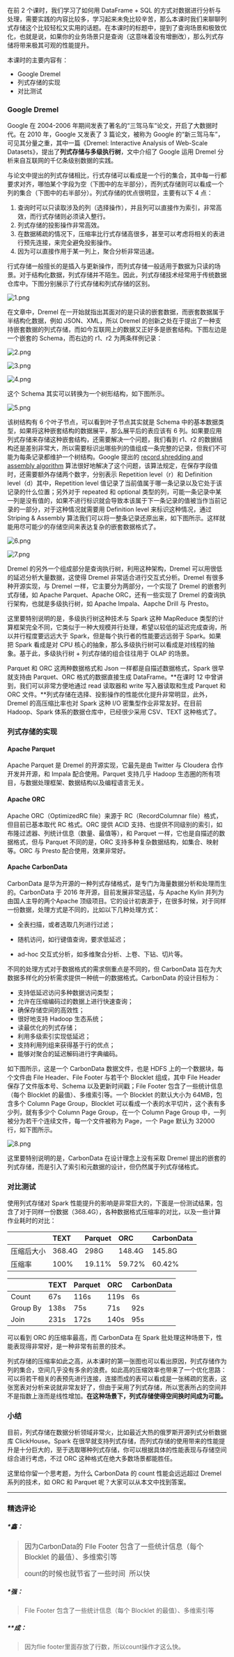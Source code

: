 <p>在前 2 个课时，我们学习了如何用 DataFrame + SQL 的方式对数据进行分析与处理，需要实践的内容比较多，学习起来未免比较辛苦，那么本课时我们来聊聊列式存储这个比较轻松又实用的话题。在本课时的标题中，提到了查询场景和极致优化，也就是说，如果你的业务场景只是查询（这意味着没有增删改），那么列式存储将带来极其可观的性能提升。</p>
<p>本课时的主要内容有：</p>
<ul>
<li>Google Dremel</li>
<li>列式存储的实现</li>
<li>对比测试</li>
</ul>
<h3>Google Dremel</h3>
<p>Google 在 2004-2006 年期间发表了著名的“三驾马车”论文，开启了大数据时代。在 2010 年，Google 又发表了 3 篇论文，被称为 Google 的“新三驾马车”，可见其分量之重，其中一篇《Dremel: Interactive Analysis of Web-Scale Datasets》，提出了<strong>列式存储与多级执行树</strong>，文中介绍了 Google 运用 Dremel 分析来自互联网的千亿条级别数据的实践。</p>
<p>与论文中提出的列式存储相比，行式存储可以看成是一个行的集合，其中每一行都要求对齐，哪怕某个字段为空（下图中的左半部分），而列式存储则可以看成一个列的集合（下图中的右半部分）。列式存储的优点很明显，主要有以下 4 点：</p>
<ol>
<li>查询时可以只读取涉及的列（选择操作），并且列可以直接作为索引，非常高效，而行式存储则必须读入整行。</li>
<li>列式存储的投影操作非常高效。</li>
<li>在数据稀疏的情况下，压缩率比行式存储高很多，甚至可以考虑将相关的表进行预先连接，来完全避免投影操作。</li>
<li>因为可以直接作用于某一列上，聚合分析非常迅速。</li>
</ol>
<p>行式存储一般擅长的是插入与更新操作，而列式存储一般适用于数据为只读的场景。对于结构化数据，列式存储并不陌生。因此，列式存储技术经常用于传统数据仓库中。下图分别展示了行式存储和列式存储的区别。</p>
<p><img src="https://s0.lgstatic.com/i/image/M00/13/C0/CgqCHl7Ph4GAVimdAACchbaqy4s806.png" alt="1.png"></p>
<p>在文章中，Dremel 在一开始就指出其面对的是只读的嵌套数据，而嵌套数据属于半结构化数据，例如 JSON、XML，所以 Dremel 的创新之处在于提出了一种支持嵌套数据的列式存储，而如今互联网上的数据又正好多是嵌套结构。下图左边是一个嵌套的 Schema，而右边的 r1、r2 为两条样例记录：</p>
<p><img src="https://s0.lgstatic.com/i/image/M00/13/B5/Ciqc1F7Ph42AOmA5AABpX1CjdEQ756.png" alt="2.png"></p>
<p><img src="https://s0.lgstatic.com/i/image/M00/13/C0/CgqCHl7Ph5KATxn8AAA-f556w0A361.png" alt="3.png"></p>
<p><img src="https://s0.lgstatic.com/i/image/M00/13/C0/CgqCHl7Ph5iAaJMJAAAbuHEozWo871.png" alt="4.png"></p>
<p>这个 Schema 其实可以转换为一个树形结构，如下图所示。</p>
<p><img src="https://s0.lgstatic.com/i/image/M00/13/C0/CgqCHl7Ph6KAPRaRAAJLU-Fypgc559.png" alt="5.png"></p>
<p>该树结构有 6 个叶子节点，可以看到叶子节点其实就是 Schema 中的基本数据类型，如果将这种嵌套结构的数据展平，那么展平后的表应该有 6 列。如果要应用列式存储来存储这种嵌套结构，还需要解决一个问题，我们看到 r1、r2 的数据结构还是差别非常大，所以需要标识出哪些列的值组成一条完整的记录，但我们不可能为每条记录都维护一个树结构。Google 提出的&nbsp;<a href="https://github.com/Parquet/parquet-mr/wiki/The-striping-and-assembly-algorithms-from-the-Dremel-paper">record shredding and assembly algorithm</a> 算法很好地解决了这个问题，该算法规定，在保存字段值时，还需要额外存储两个数字，分别表示 Repetition level（r）和 Definition level（d）其中，Repetition level 值记录了当前值属于哪一条记录以及它处于该记录的什么位置；另外对于 repeated 和 optional 类型的列，可能一条记录中某一列是没有值的，如果不进行标识就会导致本该属于下一条记录的值被当作当前记录的一部分，对于这种情况就需要用 Definition level 来标识这种情况，通过 Striping &amp; Assembly 算法我们可以将一整条记录还原出来，如下图所示。这样就能用尽可能少的存储空间来表达复杂的嵌套数据格式了。</p>
<p><img src="https://s0.lgstatic.com/i/image/M00/13/B5/Ciqc1F7Ph6uAAXKbAAFlSOVIvZU140.png" alt="6.png"></p>
<p><img src="https://s0.lgstatic.com/i/image/M00/13/C0/CgqCHl7Ph7KALbsvAAESylp2B9o320.png" alt="7.png"></p>
<p>Dremel 的另外一个组成部分是查询执行树，利用这种架构，Dremel 可以用很低的延迟分析大量数据，这使得 Dremel 非常适合进行交互式分析。Dremel 有很多种开源实现，与 Dremel 一样，它主要分为两部分，一个实现了 Dremel 的嵌套列式存储，如 Apache Parquet、Apache ORC，还有一些实现了 Dremel 的查询执行架构，也就是多级执行树，如 Apache Impala、Aapche Drill 与 Presto。</p>
<p>这里要特别说明的是，多级执行树这种技术与 Spark 这种 MapReduce 类型的计算框架完全不同，它类似于一种大规模并行处理，希望以较低的延迟完成查询，所以并行程度要远远大于 Spark，但是每个执行者的性能要远远弱于 Spark。如果把 Spark 看成是对 CPU 核心的抽象，那么多级执行树可以看成是对线程的抽象。基于此，多级执行树 + 列式存储的组合往往用于 OLAP 的场景。</p>
<p>Parquet 和 ORC 这两种数据格式和 Json 一样都是自描述数据格式，Spark 很早就支持由 Parquet、ORC 格式的数据直接生成 DataFrame。**在课时 12 中曾讲到，我们可以非常方便地通过 read 读取器和 write 写入器读取和生成 Parquet 和 ORC 文件。**列式存储在选择、投影操作的性能优化提升非常明显，此外，Dremel 的高压缩比率也对 Spark 这种 I/O 密集型作业非常友好。在目前 Hadoop、Spark 体系的数据仓库中，已经很少采用 CSV、TEXT 这种格式了。</p>
<h3>列式存储的实现</h3>
<h4>Apache Parquet</h4>
<p>Apache Parquet 是 Dremel 的开源实现，它最先是由 Twitter 与 Cloudera 合作开发并开源，和 Impala 配合使用。Parquet 支持几乎 Hadoop 生态圈的所有项目，与数据处理框架、数据结构以及编程语言无关。</p>
<h4>Apache ORC</h4>
<p>Apache ORC（OptimizedRC file）来源于 RC（RecordColumnar file）格式，但目前已基本取代 RC 格式。ORC 提供 ACID 支持、也提供不同级别的索引，如布隆过滤器、列统计信息（数量、最值等），和 Parquet 一样，它也是自描述的数据格式，但与 Parquet 不同的是，ORC 支持多种复杂数据结构，如集合、映射等。ORC 与 Presto 配合使用，效果非常好。</p>
<h4>Apache CarbonData</h4>
<p>CarbonData 是华为开源的一种列式存储格式，是专门为海量数据分析和处理而生的。CarbonData 于 2016 年开源，目前发展非常迅猛，与 Apache Kylin 并列为由国人主导的两个Apache 顶级项目。它的设计初衷源于，在很多时候，对于同样一份数据，处理方式是不同的，比如以下几种处理方式：</p>
<ul>
<li>
<p>全表扫描，或者选取几列进行过滤；</p>
</li>
<li>
<p>随机访问，如行键值查询，要求低延迟；</p>
</li>
<li>
<p>ad-hoc 交互式分析，如多维聚合分析、上卷、下钻、切片等。</p>
</li>
</ul>
<p>不同的处理方式对于数据格式的需求侧重点是不同的，但 CarbonData 旨在为大数据多样化的分析需求提供一种统一的数据格式。CarbonData 的设计目标为：</p>
<ul>
<li>支持低延迟访问多种数据访问类型；</li>
<li>允许在压缩编码过的数据上进行快速查询；</li>
<li>确保存储空间的高效性；</li>
<li>很好地支持 Hadoop 生态系统；</li>
<li>读最优化的列式存储；</li>
<li>利用多级索引实现低延迟；</li>
<li>支持利用列组来获得基于行的优点；</li>
<li>能够对聚合的延迟解码进行字典编码。</li>
</ul>
<p>如下图所示，这是一个 CarbonData 数据文件，也是 HDFS 上的一个数据块，每个文件由 File Header、File Footer 与若干个 Blocklet 组成，其中 File Header 保存了文件版本号、Schema 以及更新时间戳；File Footer 包含了一些统计信息（每个 Blocklet 的最值）、多维索引等。一个 Blocklet 的默认大小为 64MB，包含多个 Column Page Group，Blocklet 可以看成一个表的水平切片，这个表有多少列，就有多少个 Column Page Group，在一个 Column Page Group 中，一列被分为若干个连续文件，每一个文件被称为 Page，一个 Page 默认为 32000 行，如下图所示。</p>
<p><img src="https://s0.lgstatic.com/i/image/M00/13/B5/Ciqc1F7Ph72AcWNZAAP4By_8nu8265.png" alt="8.png"></p>
<p>这里要特别说明的是，CarbonData 在设计理念上没有采取 Dremel 提出的嵌套的列式存储，而是引入了索引和元数据的设计，但仍然属于列式存储格式。</p>
<h3>对比测试</h3>
<p>使用列式存储对 Spark 性能提升的影响是非常巨大的，下面是一份测试结果，包含了对于同样一份数据（368.4G），各种数据格式压缩率的对比，以及一些计算作业耗时的对比：</p>
<table>
<thead>
<tr>
<th align="left"></th>
<th align="left">TEXT</th>
<th align="left">Parquet</th>
<th align="left">ORC</th>
<th align="left">CarbonData</th>
</tr>
</thead>
<tbody>
<tr>
<td align="left">压缩后大小</td>
<td align="left">368.4G</td>
<td align="left">298G</td>
<td align="left">148.4G</td>
<td align="left">145.8G</td>
</tr>
<tr>
<td align="left">压缩率</td>
<td align="left">100%</td>
<td align="left">19.11%</td>
<td align="left">59.72%</td>
<td align="left">60.42%</td>
</tr>
</tbody>
</table>
<table>
<thead>
<tr>
<th align="left"></th>
<th align="left">TEXT</th>
<th align="left">Parquet</th>
<th align="left">ORC</th>
<th align="left">CarbonData</th>
</tr>
</thead>
<tbody>
<tr>
<td align="left">Count</td>
<td align="left">67s</td>
<td align="left">116s</td>
<td align="left">119s</td>
<td align="left">6s</td>
</tr>
<tr>
<td align="left">Group By</td>
<td align="left">138s</td>
<td align="left">75s</td>
<td align="left">71s</td>
<td align="left">92s</td>
</tr>
<tr>
<td align="left">Join</td>
<td align="left">231s</td>
<td align="left">172s</td>
<td align="left">140s</td>
<td align="left">95s</td>
</tr>
</tbody>
</table>
<p>可以看到 ORC 的压缩率最高，而 CarbonData 在 Spark 批处理这种场景下，性能表现得非常好，是一种非常有前景的技术。</p>
<p>列式存储的压缩率如此之高，从本课时的第一张图也可以看出原因，列式存储作为列的集合，空间几乎没有多余的浪费。如此高的压缩效率也带来了一个优化思路：可以将若干相关的表预先进行连接，连接而成的表可以看成是一张稀疏的宽表，这张宽表对分析来说就非常友好了，但由于采用了列式存储，所以宽表所占的空间并不是指数上涨而是线性增加。<strong>在这种场景下，列式存储使得空间换时间成为可能。</strong></p>
<h3>小结</h3>
<p>目前，列式存储在数据分析领域非常火，比如最近大热的俄罗斯开源列式分析数据库 ClickHouse。Spark 在很早就支持列式存储，而列式存储的使用带来的性能提升是十分巨大的，至于选取哪种列式存储，你可以根据具体的性能表现与存储空间综合进行考虑，不过 ORC 这种格式在绝大多数场景都能胜任。</p>
<p>这里给你留一个思考题，为什么 CarbonData 的 count 性能会远远超过 Dremel 系列的技术，如 ORC 和 Parquet 呢？大家可以从本文中找到答案。</p>

---

### 精选评论

##### *鑫：
> <span style="color: rgb(73, 73, 73); font-family: -apple-system-font, &quot;Helvetica Neue&quot;, sans-serif; font-size: 16px; text-align: justify;">因为CarbonData的 File Footer 包含了一些统计信息（每个 Blocklet 的最值）、多维索引等</span><div style="font-size: 16.0125px;"><span style="color: rgb(73, 73, 73); font-family: -apple-system-font, &quot;Helvetica Neue&quot;, sans-serif; font-size: 16px; text-align: justify;">count的时候也就节省了一些时间&nbsp; 所以快</span></div>

##### *强：
> File Footer 包含了一些统计信息（每个 Blocklet 的最值）、多维索引等

##### **成：
> 因为flie footer里面存放了行数，所以count操作才这么快。

